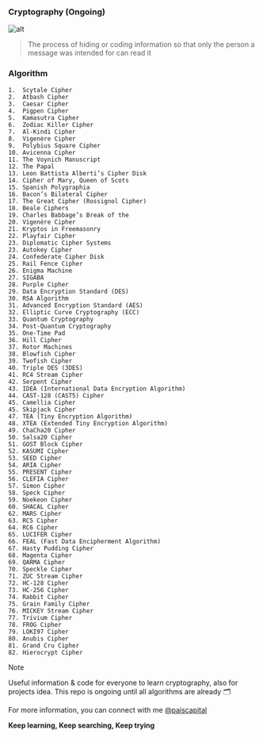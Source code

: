 
### Cryptography (Ongoing)
![alt](https://cdn-icons-png.flaticon.com/512/2810/2810149.png)
>The process of hiding or coding information so that only the person a message was intended for can read it

### Algorithm
```
1.  Scytale Cipher
2.  Atbash Cipher
3.  Caesar Cipher
4.  Pigpen Cipher
5.  Kamasutra Cipher
6.  Zodiac Killer Cipher
7.  Al-Kindi Cipher
8.  Vigenère Cipher
9.  Polybius Square Cipher
10. Avicenna Cipher
11. The Voynich Manuscript
12. The Papal
13. Leon Battista Alberti’s Cipher Disk
14. Cipher of Mary, Queen of Scots
15. Spanish Polygraphia
16. Bacon’s Bilateral Cipher
17. The Great Cipher (Rossignol Cipher)
18. Beale Ciphers
19. Charles Babbage’s Break of the
20. Vigenère Cipher
21. Kryptos in Freemasonry
22. Playfair Cipher
23. Diplomatic Cipher Systems
23. Autokey Cipher
24. Confederate Cipher Disk
25. Rail Fence Cipher
26. Enigma Machine
27. SIGABA
28. Purple Cipher
29. Data Encryption Standard (DES)
30. RSA Algorithm
31. Advanced Encryption Standard (AES)
32. Elliptic Curve Cryptography (ECC)
33. Quantum Cryptography
34. Post-Quantum Cryptography
35. One-Time Pad
36. Hill Cipher
37. Rotor Machines
38. Blowfish Cipher
39. Twofish Cipher
40. Triple DES (3DES)
41. RC4 Stream Cipher
42. Serpent Cipher
43. IDEA (International Data Encryption Algorithm)
44. CAST-128 (CAST5) Cipher
45. Camellia Cipher
45. Skipjack Cipher
47. TEA (Tiny Encryption Algorithm)
48. XTEA (Extended Tiny Encryption Algorithm)
49. ChaCha20 Cipher
50. Salsa20 Cipher
51. GOST Block Cipher
52. KASUMI Cipher
53. SEED Cipher
54. ARIA Cipher
55. PRESENT Cipher
56. CLEFIA Cipher
57. Simon Cipher
58. Speck Cipher
59. Noekeon Cipher
60. SHACAL Cipher
62. MARS Cipher
63. RC5 Cipher
64. RC6 Cipher
65. LUCIFER Cipher
66. FEAL (Fast Data Encipherment Algorithm)
67. Hasty Pudding Cipher
68. Magenta Cipher
69. QARMA Cipher
70. Speckle Cipher
71. ZUC Stream Cipher
72. HC-128 Cipher
73. HC-256 Cipher
74. Rabbit Cipher
75. Grain Family Cipher
76. MICKEY Stream Cipher
77. Trivium Cipher
78. FROG Cipher
79. LOKI97 Cipher
80. Anubis Cipher
81. Grand Cru Cipher
82. Hierocrypt Cipher
```
> [!NOTE]
> Useful information & code for everyone to learn cryptography, also for projects idea.
> This repo is ongoing until all algorithms are already :card_index_dividers:

For more information, you can connect with me [@paiscapital](https://www.instagram.com/paiscapital)
>
**Keep learning, Keep searching, Keep trying**
